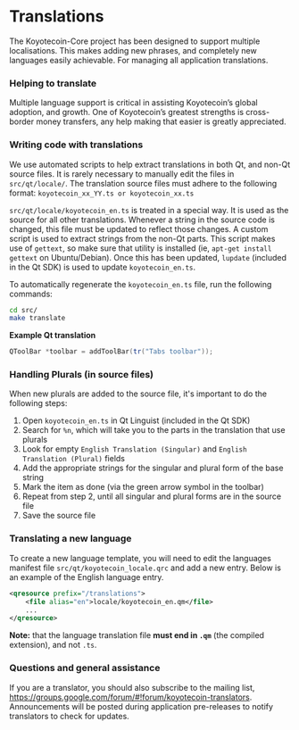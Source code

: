 # Translations

The Koyotecoin-Core project has been designed to support multiple localisations. This makes adding new phrases, and completely new languages easily achievable. For managing all application translations.

### Helping to translate

Multiple language support is critical in assisting Koyotecoin’s global adoption, and growth. One of Koyotecoin’s greatest strengths is cross-border money transfers, any help making that easier is greatly appreciated.

### Writing code with translations

We use automated scripts to help extract translations in both Qt, and non-Qt source files. It is rarely necessary to manually edit the files in `src/qt/locale/`. The translation source files must adhere to the following format:
`koyotecoin_xx_YY.ts or koyotecoin_xx.ts`

`src/qt/locale/koyotecoin_en.ts` is treated in a special way. It is used as the source for all other translations. Whenever a string in the source code is changed, this file must be updated to reflect those changes. A custom script is used to extract strings from the non-Qt parts. This script makes use of `gettext`, so make sure that utility is installed (ie, `apt-get install gettext` on Ubuntu/Debian). Once this has been updated, `lupdate` (included in the Qt SDK) is used to update `koyotecoin_en.ts`.

To automatically regenerate the `koyotecoin_en.ts` file, run the following commands:

```sh
cd src/
make translate
```

**Example Qt translation**

```cpp
QToolBar *toolbar = addToolBar(tr("Tabs toolbar"));
```

### Handling Plurals (in source files)

When new plurals are added to the source file, it's important to do the following steps:

1. Open `koyotecoin_en.ts` in Qt Linguist (included in the Qt SDK)
2. Search for `%n`, which will take you to the parts in the translation that use plurals
3. Look for empty `English Translation (Singular)` and `English Translation (Plural)` fields
4. Add the appropriate strings for the singular and plural form of the base string
5. Mark the item as done (via the green arrow symbol in the toolbar)
6. Repeat from step 2, until all singular and plural forms are in the source file
7. Save the source file

### Translating a new language

To create a new language template, you will need to edit the languages manifest file `src/qt/koyotecoin_locale.qrc` and add a new entry. Below is an example of the English language entry.

```xml
<qresource prefix="/translations">
    <file alias="en">locale/koyotecoin_en.qm</file>
    ...
</qresource>
```

**Note:** that the language translation file **must end in `.qm`** (the compiled extension), and not `.ts`.

### Questions and general assistance

If you are a translator, you should also subscribe to the mailing list, https://groups.google.com/forum/#!forum/koyotecoin-translators. Announcements will be posted during application pre-releases to notify translators to check for updates.
